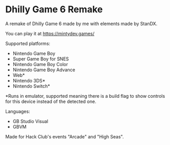 # Dhilly Game 6 Remake
A remake of Dhilly Game 6 made by me with elements made by StanDX.

You can play it at https://mintydev.games/

Supported platforms:
* Nintendo Game Boy
* Super Game Boy for SNES
* Nintendo Game Boy Color
* Nintendo Game Boy Advance
* Web*
* Nintendo 3DS*
* Nintendo Switch*

*Runs in emulator, supported meaning there is a build flag to show controls for this device instead of the detected one.

Languages:
* GB Studio Visual
* GBVM

Made for Hack Club's events "Arcade" and "High Seas".
